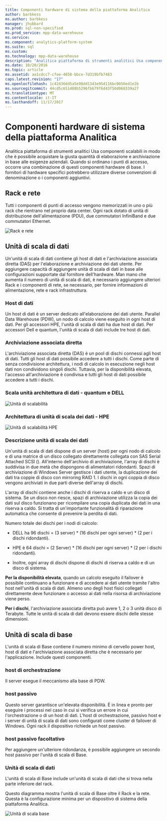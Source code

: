 ```yaml
---
title: Componenti hardware di sistema della piattaforma Analitica
author: barbkess
ms.author: barbkess
manager: jhubbard
ms.prod: sql-non-specified
ms.prod_service: mpp-data-warehouse
ms.service: 
ms.component: analytics-platform-system
ms.suite: sql
ms.custom: 
ms.technology: mpp-data-warehouse
description: "Analitica piattaforma di strumenti analitici Usa componenti scalabili in modo che è possibile acquistare la giusta quantità di elaborazione e archiviazione in base alle esigenze aziendali."
ms.date: 10/20/2016
ms.topic: article
ms.assetid: aa1cdcc7-cfee-4658-bbce-7d319bfb7483
caps.latest.revision: "17"
ms.openlocfilehash: 1c42436dd5a5e98dd1343e95d116bc0056ed1e2b
ms.sourcegitcommit: 44cd5c651488b5296fb679f6d43f50d068339a27
ms.translationtype: MT
ms.contentlocale: it-IT
ms.lasthandoff: 11/17/2017
---
```

# <a name="analytics-platform-system-hardware-components"></a>Componenti hardware di sistema della piattaforma Analitica

Analitica piattaforma di strumenti analitici Usa componenti scalabili in modo che è possibile acquistare la giusta quantità di elaborazione e archiviazione in base alle esigenze aziendali. Quando si ordinano i punti di accesso, occorre una combinazione di questi componenti hardware di base. I fornitori di hardware specifici potrebbero utilizzare diverse convenzioni di denominazione o i componenti aggiuntivi.  
 
  
## <a name="rackandnetwork"></a>Rack e rete 
 
Tutti i componenti di punti di accesso vengono memorizzati in uno o più rack che rientrano nel proprio data center. Ogni rack dotato di unità di distribuzione dell'alimentazione (PDU), due commutatori InfiniBand e due commutatori Ethernet.  
  
![Rack e rete](media/rack-and-network.png "APS montare su rack e di rete")  
  
## <a name="datascaleunit"></a>Unità di scala di dati
 
Un'unità di scala di dati contiene gli host di dati e l'archiviazione associata diretta (DAS) per l'elaborazione e archiviazione dei dati utente. Per aggiungere capacità di aggiungere unità di scala di dati in base alle configurazioni supportate dal fornitore dell'hardware. Man mano che aumenta il numero di unità di scala di dati, è necessario aggiungere ulteriori Rack e i componenti di rete, se necessario, per fornire informazioni di alimentazione, rete e rack infrastruttura.  
  
### <a name="data-host"></a>Host di dati  

Un host di dati è un server dedicato all'elaborazione dei dati utente. Parallel Data Warehouse (PDW), un nodo di calcolo viene eseguito in ogni host di dati. Per gli accessori HPE, l'unità di scala di dati ha due host di dati. Per accessori Dell e quantum, l'unità di scala di dati include tre host di dati.  
  
### <a name="direct-attached-storage"></a>Archiviazione associata diretta
 
L'archiviazione associata diretta (DAS) è un pool di dischi connessi agli host di dati. Tutti gli host di dati possibile accedere a tutti i dischi. Come parte di senza condivisione architettura, i nodi di calcolo in esecuzione negli host dati non condividono singoli dischi. Tuttavia, per la disponibilità elevata, l'accesso all'archiviazione è condivisa e tutti gli host di dati possibile accedere a tutti i dischi.  
  
### <a name="data-scale-unit-architecture---dell-and-quanta"></a>Scala unità architettura di dati - quantum e DELL
  
![Unità di scalabilità](media/scalability-unit-dell.png "unità scalabilità Dell")  
  
### <a name="data-scale-unit-architecture---hpe"></a>Architettura di unità di scala dei dati - HPE 
 
![Unità di scalabilità HPE](media/scalability-unit-hpe.png "unità HPE scalabilità")  
  
### <a name="data-scale-unit-description"></a>Descrizione unità di scala dei dati

Un'unità di scala di dati dispone di un server (host) per ogni nodo di calcolo e di una matrice di un disco collegato direttamente collegata con SAS Serial Attached SCSI (). All'interno dell'archivio di archiviazione, l'array di dischi è suddivisa in due metà che dispongono di alimentatori ridondanti. Spazi di archiviazione di Windows Server gestisce i dati utente, la duplicazione dei dati tra coppie di disco con mirroring RAID 1. I dischi in ogni coppia di disco vengono archiviati in due parti diverse dell'array di dischi.  
  
L'array di dischi contiene anche i dischi di riserva a caldo e un disco di sistema. Se un disco non riesce, spazi di archiviazione utilizza la copia dei dati sul disco funzionano per ricompilare una copia duplicata dei dati in una riserva a caldo. Si tratta di un'importante funzionalità di riparazione automatica che consente di prevenire la perdita di dati.  
  
Numero totale dei dischi per i nodi di calcolo:  
  
-   DELL ha 96 dischi = (3 server) * (16 dischi per ogni server) \* (2 per i dischi ridondanti).  
  
-   HPE è 64 dischi = (2 Server) * (16 dischi per ogni server) \* (2 per i dischi ridondanti).  
  
-   Inoltre, ogni array di dischi dispone di dischi di riserva a caldo e di un disco di sistema.  
  
**Per la disponibilità elevata**, quando un calcolo eseguito il failover è possibile continuano a funzionare e di accedere ai dati utente tramite l'altro host nell'unità di scala di dati. Almeno uno degli host fisici collegati direttamente deve funzionare o accesso ai dati nella risorsa di archiviazione viene perso.  
  
**Per i dischi**, l'archiviazione associata diretta può avere 1, 2 o 3 unità disco di Terabyte. Tutte le unità di scala di dati devono essere dischi delle stesse dimensioni.  
  
## <a name="basescaleunit"></a>Unità di scala di base 
 
L'unità di scala di Base contiene il numero minimo di cervello power host, host di dati e l'archiviazione associata diretta che è necessario per l'applicazione. Include questi componenti.  
  
### <a name="orchestration-host"></a>host di orchestrazione  
Il server esegue il meccanismo alla base di PDW.
  
### <a name="passive-host"></a>host passivo  
Questo server garantisce un'elevata disponibilità. È in linea e pronto per eseguire i processi nel caso in cui si verifica un errore in cui l'orchestrazione o di un host di dati. L'host di orchestrazione, passivo host e i server di unità di scala di dati sono configurati come cluster di failover di Windows. Ogni rack il dispositivo richiede un host passivo.  
  
### <a name="optional-passive-host"></a>host passivo facoltativo  
Per aggiungere un'ulteriore ridondanza, è possibile aggiungere un secondo host passivo per l'unità di scala di Base.  
  
### <a name="data-scale-unit"></a>Unità di scala di dati  
L'unità di scala di Base include un'unità di scala di dati che si trova nella parte inferiore del rack.  
  
Questo diagramma mostra l'unità di scala di Base oltre il Rack e la rete. Questa è la configurazione minima per un dispositivo di sistema della piattaforma Analitica.  
  
![Unità di scala base](media/base-scale-unit.png "unità di scala di Base")  
 

